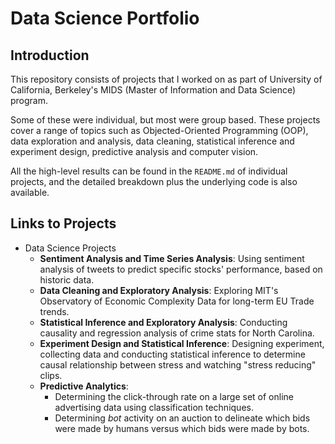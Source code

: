 # Data Science Portfolio

## Introduction

This repository consists of  projects that I worked on as part of University of California, Berkeley's MIDS (Master of Information and Data Science) program.

Some of these were individual, but most were group based. These projects cover a range of topics such as Objected-Oriented Programming (OOP), data exploration and analysis, data cleaning, statistical inference and experiment design, predictive analysis and computer vision.

All the high-level results can be found in the `README.md` of individual projects, and the detailed breakdown plus the underlying code is also available.

## Links to Projects

- Data Science Projects
  - **Sentiment Analysis and Time Series Analysis**: Using sentiment analysis of tweets to predict specific stocks' performance, based on historic data.
  - **Data Cleaning and Exploratory Analysis**: Exploring MIT's Observatory of Economic Complexity Data for long-term EU Trade trends.
  - **Statistical Inference and Exploratory Analysis**: Conducting causality and regression analysis of crime stats for North Carolina.
  - **Experiment Design and Statistical Inference**: Designing experiment, collecting data and conducting statistical inference to determine causal relationship between stress and watching "stress reducing" clips.
  - **Predictive Analytics**:
    - Determining the click-through rate on a large set of online advertising data using classification techniques.
    - Determining *bot* activity on an auction to delineate which bids were made by humans versus which bids were made by bots.
